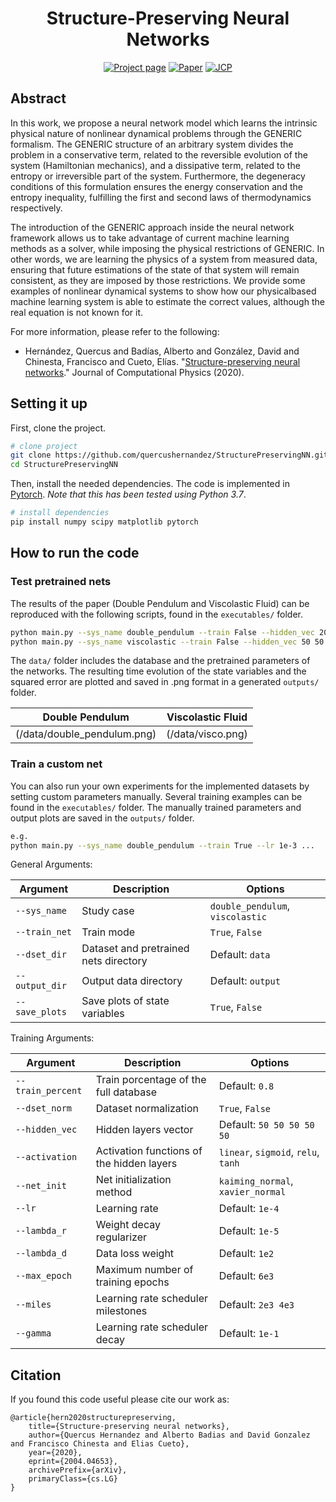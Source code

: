 
<div align="center">  
  
# Structure-Preserving Neural Networks

[![Project page](https://img.shields.io/badge/-Project%20page-blue)](https://amb.unizar.es/people/quercus-hernandez/)
[![Paper](https://img.shields.io/badge/Paper-PDF-red)](https://arxiv.org/pdf/2004.04653.pdf)
[![JCP](https://img.shields.io/badge/JCP-2020-green)](https://www.sciencedirect.com/science/article/pii/S0021999120307245)

</div>

## Abstract

In this work, we propose a neural network model which learns the intrinsic physical
nature of nonlinear dynamical problems through the GENERIC formalism. The
GENERIC structure of an arbitrary system divides the problem in a conservative
term, related to the reversible evolution of the system (Hamiltonian mechanics), and
a dissipative term, related to the entropy or irreversible part of the system. Furthermore,
the degeneracy conditions of this formulation ensures the energy conservation
and the entropy inequality, fulfilling the first and second laws of thermodynamics
respectively.

The introduction of the GENERIC approach inside the neural network framework
allows us to take advantage of current machine learning methods as a solver, while
imposing the physical restrictions of GENERIC. In other words, we are learning the
physics of a system from measured data, ensuring that future estimations of the state
of that system will remain consistent, as they are imposed by those restrictions. We
provide some examples of nonlinear dynamical systems to show how our physicalbased
machine learning system is able to estimate the correct values, although the
real equation is not known for it.

For more information, please refer to the following:

- Hernández, Quercus and Badías, Alberto and González, David and Chinesta, Francisco and Cueto, Elías. "[Structure-preserving neural networks](https://arxiv.org/abs/2004.04653)." Journal of Computational Physics (2020).

## Setting it up

First, clone the project.

```bash
# clone project
git clone https://github.com/quercushernandez/StructurePreservingNN.git
cd StructurePreservingNN
```

Then, install the needed dependencies. The code is implemented in [Pytorch](https://pytorch.org). _Note that this has been tested using Python 3.7_.

```bash
# install dependencies
pip install numpy scipy matplotlib pytorch
 ```

## How to run the code  

### Test pretrained nets

The results of the paper (Double Pendulum and Viscolastic Fluid) can be reproduced with the following scripts, found in the `executables/` folder.

```bash
python main.py --sys_name double_pendulum --train False --hidden_vec 200 200 200 200 200
python main.py --sys_name viscolastic --train False --hidden_vec 50 50 50 50 50 --dset_norm False
```

The `data/` folder includes the database and the pretrained parameters of the networks. The resulting time evolution of the state variables and the squared error are plotted and saved in .png format in a generated `outputs/` folder.

|             Double Pendulum                  |         Viscolastic Fluid             |
| ---------------------------------------------|---------------------------------------|
| (/data/double_pendulum.png) |    (/data/visco.png)    |

### Train a custom net

You can also run your own experiments for the implemented datasets by setting custom parameters manually. Several training examples can be found in the `executables/` folder. The manually trained parameters and output plots are saved in the `outputs/` folder.

```bash
e.g.
python main.py --sys_name double_pendulum --train True --lr 1e-3 ...
```

General Arguments:

|     Argument              |             Description                           | Options                                               |
|---------------------------| ------------------------------------------------- |------------------------------------------------------ |
| `--sys_name`              | Study case                                        | `double_pendulum`, `viscolastic`                      |
| `--train_net`             | Train mode                                        | `True`, `False`                                       |
| `--dset_dir`              | Dataset and pretrained nets directory             | Default: `data`                                       |
| `--output_dir`            | Output data directory                             | Default: `output`                                     |
| `--save_plots`            | Save plots of state variables                     | `True`, `False`                                       |

Training Arguments:

|     Argument              |             Description                           | Options                                               |
|---------------------------| ------------------------------------------------- |------------------------------------------------------ |
| `--train_percent`         | Train porcentage of the full database             | Default: `0.8`                                        |
| `--dset_norm`             | Dataset normalization                             | `True`, `False`                                       |
| `--hidden_vec`            | Hidden layers vector                              | Default: `50 50 50 50 50`                             |
| `--activation`            | Activation functions of the hidden layers         | `linear`, `sigmoid`, `relu`, `tanh`                   |
| `--net_init`              | Net initialization method                         | `kaiming_normal`, `xavier_normal`                     |
| `--lr`                    | Learning rate                                     | Default: `1e-4`                                       |
| `--lambda_r`              | Weight decay regularizer                          | Default: `1e-5`                                       |
| `--lambda_d`              | Data loss weight                                  | Default: `1e2`                                        |
| `--max_epoch`             | Maximum number of training epochs                 | Default: `6e3`                                        |
| `--miles`                 | Learning rate scheduler milestones                | Default: `2e3 4e3`                                    |
| `--gamma`                 | Learning rate scheduler decay                     | Default: `1e-1`                                       |

## Citation

If you found this code useful please cite our work as:

```
@article{hern2020structurepreserving,
    title={Structure-preserving neural networks},
    author={Quercus Hernandez and Alberto Badias and David Gonzalez and Francisco Chinesta and Elias Cueto},
    year={2020},
    eprint={2004.04653},
    archivePrefix={arXiv},
    primaryClass={cs.LG}
}
```
